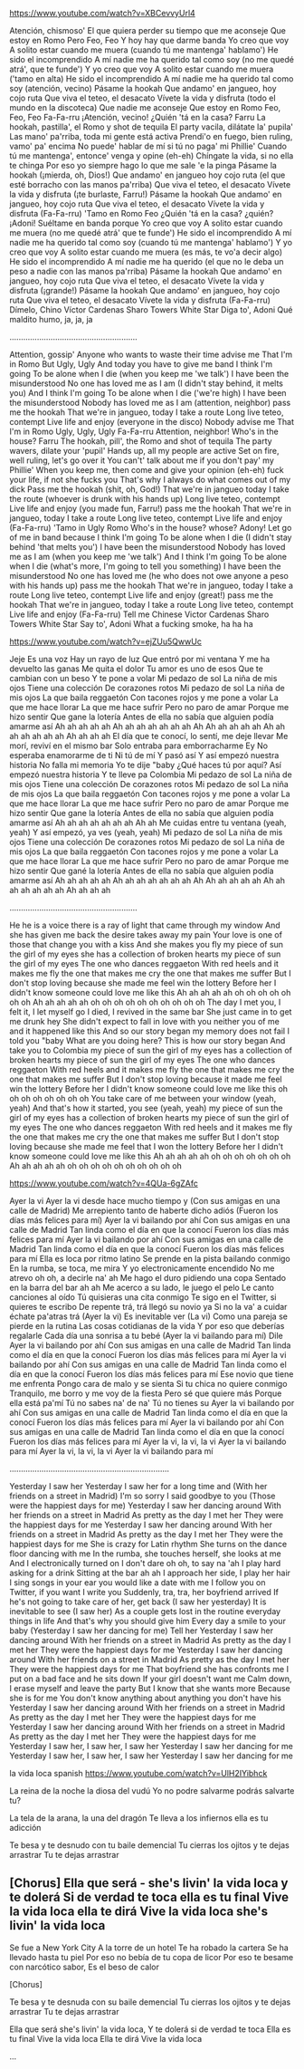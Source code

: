 








https://www.youtube.com/watch?v=XBCevvyUrl4

Atención, chismoso'
El que quiera perder su tiempo que me aconseje
Que estoy en Romo Pero Feo, Feo
Y hoy hay que darme banda
Yo creo que voy
A solito estar cuando me muera (cuando tú me mantenga' hablamo')
He sido el incomprendido
A mí nadie me ha querido tal como soy (no me quedé atrá', que te funde')
Y yo creo que voy
A solito estar cuando me muera ('tamo en alta)
He sido el incomprendido
A mí nadie me ha querido tal como soy (atención, vecino)
Pásame la hookah
Que andamo' en jangueo, hoy cojo ruta
Que viva el teteo, el desacato
Vívete la vida y disfruta (todo el mundo en la discoteca)
Que nadie me aconseje
Que estoy en Romo Feo, Feo, Feo
Fa-Fa-rru
¡Atención, vecino!
¿Quién 'tá en la casa?
Farru
La hookah, pastilla', el Romo y shot de tequila
El party vacila, dilátate la' pupila'
Las mano' pa'rriba, toda mi gente está activa
Prendi'o en fuego, bien ruling, vamo' pa' encima
No puede' hablar de mí si tú no paga' mi Phillie'
Cuando tú me mantenga', entonce' venga y opine (eh-eh)
Chíngate la vida, si no ella te chinga
Por eso yo siempre hago lo que me sale 'e la pinga
Pásame la hookah (¡mierda, oh, Dios!)
Que andamo' en jangueo hoy cojo ruta (el que esté borracho con las manos pa'rriba)
Que viva el teteo, el desacato
Vívete la vida y disfruta (¡te burlaste, Farru!)
Pásame la hookah
Que andamo' en jangueo, hoy cojo ruta
Que viva el teteo, el desacato
Vívete la vida y disfruta (Fa-Fa-rru)
'Tamo en Romo Feo
¿Quién 'tá en la casa? ¿quién?
¡Adoni!
Suéltame en banda porque
Yo creo que voy
A solito estar cuando me muera (no me quedé atrá' que te funde')
He sido el incomprendido
A mí nadie me ha querido tal como soy (cuando tú me mantenga' hablamo')
Y yo creo que voy
A solito estar cuando me muera (es más, te vo'a decir algo)
He sido el incomprendido
A mí nadie me ha querido (el que no le deba un peso a nadie con las manos pa'rriba)
Pásame la hookah
Que andamo' en jangueo, hoy cojo ruta
Que viva el teteo, el desacato
Vívete la vida y disfruta (¡grande!)
Pásame la hookah
Que andamo' en jangueo, hoy cojo ruta
Que viva el teteo, el desacato
Vívete la vida y disfruta (Fa-Fa-rru)
Dímelo, Chino
Víctor Cardenas
Sharo Towers
White Star
Diga to', Adoni
Qué maldito humo, ja, ja, ja

........................................................

Attention, gossip'
Anyone who wants to waste their time advise me
That I'm in Romo But Ugly, Ugly
And today you have to give me band
I think I'm going
To be alone when I die (when you keep me 'we talk')
I have been the misunderstood
No one has loved me as I am (I didn't stay behind, it melts you)
And I think I'm going
To be alone when I die ('we're high)
I have been the misunderstood
Nobody has loved me as I am (attention, neighbor)
pass me the hookah
That we're in jangueo, today I take a route
Long live teteo, contempt
Live life and enjoy (everyone in the disco)
Nobody advise me
That I'm in Romo Ugly, Ugly, Ugly
Fa-Fa-rru
Attention, neighbor!
Who's in the house?
Farru
The hookah, pill', the Romo and shot of tequila
The party wavers, dilate your 'pupil'
Hands up, all my people are active
Set on fire, well ruling, let's go over it
You can't' talk about me if you don't pay' my Phillie'
When you keep me, then come and give your opinion (eh-eh)
fuck your life, if not she fucks you
That's why I always do what comes out of my dick
Pass me the hookah (shit, oh, God!)
That we're in jangueo today I take the route (whoever is drunk with his hands up)
Long live teteo, contempt
Live life and enjoy (you made fun, Farru!)
pass me the hookah
That we're in jangueo, today I take a route
Long live teteo, contempt
Live life and enjoy (Fa-Fa-rru)
'Tamo in Ugly Romo
Who's in the house? whose?
Adony!
Let go of me in band because
I think I'm going
To be alone when I die (I didn't stay behind 'that melts you')
I have been the misunderstood
Nobody has loved me as I am (when you keep me 'we talk')
And I think I'm going
To be alone when I die (what's more, I'm going to tell you something)
I have been the misunderstood
No one has loved me (he who does not owe anyone a peso with his hands up)
pass me the hookah
That we're in jangueo, today I take a route
Long live teteo, contempt
Live life and enjoy (great!)
pass me the hookah
That we're in jangueo, today I take a route
Long live teteo, contempt
Live life and enjoy (Fa-Fa-rru)
Tell me Chinese
Victor Cardenas
Sharo Towers
White Star
Say to', Adoni
What a fucking smoke, ha ha ha







https://www.youtube.com/watch?v=ejZUu5QwwUc


Jeje
Es una voz
Hay un rayo de luz
Que entró por mi ventana
Y me ha devuelto las ganas
Me quita el dolor
Tu amor es uno de esos
Que te cambian con un beso
Y te pone a volar
Mi pedazo de sol
La niña de mis ojos
Tiene una colección
De corazones rotos
Mi pedazo de sol
La niña de mis ojos
La que baila reggaetón
Con tacones rojos y me pone a volar
La que me hace llorar
La que me hace sufrir
Pero no paro de amar
Porque me hizo sentir
Que gane la lotería
Antes de ella no sabía que alguien podía amarme así
Ah ah ah ah ah
Ah ah ah ah ah ah ah
Ah
Ah ah ah ah ah
Ah ah ah ah ah ah ah
Ah ah ah ah
El día que te conocí, lo sentí, me deje llevar
Me morí, reviví en el mismo bar
Solo entraba para emborracharme
Ey
No esperaba enamorarme de ti
Ni tú de mí
Y pasó así
Y así empezó nuestra historia
No falla mi memoria
Yo te dije "baby
¿Qué haces tú por aquí?
Así empezó nuestra historia
Y te lleve pa Colombia
Mi pedazo de sol
La niña de mis ojos
Tiene una colección
De corazones rotos
Mi pedazo de sol
La niña de mis ojos
La que baila reggaetón
Con tacones rojos y me pone a volar
La que me hace llorar
La que me hace sufrir
Pero no paro de amar
Porque me hizo sentir
Que gane la lotería
Antes de ella no sabía que alguien podía amarme así
Ah ah ah ah ah ah ah
Ah ah
Me cuidas entre tu ventana (yeah, yeah)
Y así empezó, ya ves (yeah, yeah)
Mi pedazo de sol
La niña de mis ojos
Tiene una colección
De corazones rotos
Mi pedazo de sol
La niña de mis ojos
La que baila reggaetón
Con tacones rojos y me pone a volar
La que me hace llorar
La que me hace sufrir
Pero no paro de amar
Porque me hizo sentir
Que gané la lotería
Antes de ella no sabía que alguien podía amarme así
Ah ah ah ah ah
Ah ah ah ah ah ah ah
Ah
Ah ah ah ah ah
Ah ah ah ah ah ah ah
Ah ah ah ah

........................................................

He he
is a voice
there is a ray of light
that came through my window
And she has given me back the desire
takes away my pain
Your love is one of those
that change you with a kiss
And she makes you fly
my piece of sun
the girl of my eyes
she has a collection
of broken hearts
my piece of sun
the girl of my eyes
The one who dances reggaeton
With red heels and it makes me fly
the one that makes me cry
the one that makes me suffer
But I don't stop loving
because she made me feel
win the lottery
Before her I didn't know someone could love me like this
Ah ah ah ah ah
oh oh oh oh oh oh
oh
Ah ah ah ah ah
oh oh oh oh oh oh
oh oh oh oh
The day I met you, I felt it, I let myself go
I died, I revived in the same bar
She just came in to get me drunk
hey
She didn't expect to fall in love with you
neither you of me
and it happened like this
And so our story began
my memory does not fail
I told you "baby
What are you doing here?
This is how our story began
And take you to Colombia
my piece of sun
the girl of my eyes
has a collection
of broken hearts
my piece of sun
the girl of my eyes
The one who dances reggaeton
With red heels and it makes me fly
the one that makes me cry
the one that makes me suffer
But I don't stop loving
because it made me feel
win the lottery
Before her I didn't know someone could love me like this
oh oh oh oh oh oh
oh oh
You take care of me between your window (yeah, yeah)
And that's how it started, you see (yeah, yeah)
my piece of sun
the girl of my eyes
has a collection
of broken hearts
my piece of sun
the girl of my eyes
The one who dances reggaeton
With red heels and it makes me fly
the one that makes me cry
the one that makes me suffer
But I don't stop loving
because she made me feel
that I won the lottery
Before her I didn't know someone could love me like this
Ah ah ah ah ah
oh oh oh oh oh oh
oh
Ah ah ah ah ah
oh oh oh oh oh oh
oh oh oh oh
























https://www.youtube.com/watch?v=4QUa-6gZAfc

Ayer la vi
Ayer la vi desde hace mucho tiempo y
(Con sus amigas en una calle de Madrid)
Me arrepiento tanto de haberte dicho adiós
(Fueron los días más felices para mí)
Ayer la vi bailando por ahí
Con sus amigas en una calle de Madrid
Tan linda como el día en que la conocí
Fueron los días más felices para mí
Ayer la vi bailando por ahí
Con sus amigas en una calle de Madrid
Tan linda como el día en que la conocí
Fueron los días más felices para mí
Ella es loca por ritmo latino
Se prende en la pista bailando conmigo
En la rumba, se toca, me mira
Y yo electronicamente encendido
No me atrevo oh oh, a decirle na' ah
Me hago el duro pidiendo una copa
Sentado en la barra del bar ah ah
Me acerco a su lado, le juego el pelo
Le canto canciones al oído
Tú quisieras una cita conmigo
Te sigo en el Twitter, si quieres te escribo
De repente trá, trá llegó su novio ya
Si no la va' a cuidar échate pa'atras trá
(Ayer la vi) Es inevitable ver (La vi)
Como una pareja se pierde en la rutina
Las cosas cotidianas de la vida
Y por eso que deberías regalarle
Cada día una sonrisa a tu bebé
(Ayer la vi bailando para mí) Dile
Ayer la vi bailando por ahí
Con sus amigas en una calle de Madrid
Tan linda como el día en que la conocí
Fueron los días más felices para mí
Ayer la vi bailando por ahí
Con sus amigas en una calle de Madrid
Tan linda como el día en que la conocí
Fueron los días más felices para mí
Ese novio que tiene me enfrenta
Pongo cara de malo y se sienta
Si tu chica no quiere conmigo
Tranquilo, me borro y me voy de la fiesta
Pero sé que quiere más
Porque ella está pa'mí
Tú no sabes na' de na'
Tú no tienes su
Ayer la vi bailando por ahí
Con sus amigas en una calle de Madrid
Tan linda como el día en que la conocí
Fueron los días más felices para mí
Ayer la vi bailando por ahí
Con sus amigas en una calle de Madrid
Tan linda como el día en que la conocí
Fueron los días más felices para mí
Ayer la vi, la vi, la vi
Ayer la vi bailando para mí
Ayer la vi, la vi, la vi
Ayer la vi bailando para mí

......................................................................

Yesterday I saw her
Yesterday I saw her for a long time and
(With her friends on a street in Madrid)
I'm so sorry I said goodbye to you
(Those were the happiest days for me)
Yesterday I saw her dancing around
With her friends on a street in Madrid
As pretty as the day I met her
They were the happiest days for me
Yesterday I saw her dancing around
With her friends on a street in Madrid
As pretty as the day I met her
They were the happiest days for me
She is crazy for Latin rhythm
She turns on the dance floor dancing with me
In the rumba, she touches herself, she looks at me
And I electronically turned on
I don't dare oh oh, to say na 'ah
I play hard asking for a drink
Sitting at the bar ah ah
I approach her side, I play her hair
I sing songs in your ear
you would like a date with me
I follow you on Twitter, if you want I write you
Suddenly, tra, tra, her boyfriend arrived
If he's not going to take care of her, get back
(I saw her yesterday) It is inevitable to see (I saw her)
As a couple gets lost in the routine
everyday things in life
And that's why you should give him
Every day a smile to your baby
(Yesterday I saw her dancing for me) Tell her
Yesterday I saw her dancing around
With her friends on a street in Madrid
As pretty as the day I met her
They were the happiest days for me
Yesterday I saw her dancing around
With her friends on a street in Madrid
As pretty as the day I met her
They were the happiest days for me
That boyfriend she has confronts me
I put on a bad face and he sits down
If your girl doesn't want me
Calm down, I erase myself and leave the party
But I know that she wants more
Because she is for me
You don't know anything about anything
you don't have his
Yesterday I saw her dancing around
With her friends on a street in Madrid
As pretty as the day I met her
They were the happiest days for me
Yesterday I saw her dancing around
With her friends on a street in Madrid
As pretty as the day I met her
They were the happiest days for me
Yesterday I saw her, I saw her, I saw her
Yesterday I saw her dancing for me
Yesterday I saw her, I saw her, I saw her
Yesterday I saw her dancing for me








la vida loca spanish
https://www.youtube.com/watch?v=UlH2IYibhck


La reina de la noche la diosa del vudú 
Yo no podre salvarme podrás salvarte tu?

La tela de la arana, la una del dragón 
Te lleva a los infiernos ella es tu adicción

Te besa y te desnudo con tu baile demencial
Tu cierras los ojitos y te dejas arrastrar
Tu te dejas arrastrar

[Chorus]
Ella que será - she's livin' la vida loca y te dolerá 
Si de verdad te toca ella es tu final 
Vive la vida loca ella te dirá 
Vive la vida loca she's livin' la vida loca 
- 

Se fue a New York City 
A la torre de un hotel 
Te ha robado la cartera 
Se ha llevado hasta tu piel 
Por eso no bebía de tu copa de licor 
Por eso te besame con narcótico sabor, 
Es el beso de calor 

[Chorus]

Te besa y te desnuda con su baile demencial 
Tu cierras los ojitos y te dejas arrastrar 
Tu te dejas arrastrar

Ella que será she's livin' la vida loca, 
Y te dolerá si de verdad te toca 
Ella es tu final 
Vive la vida loca 
Ella te dirá 
Vive la vida loca
















...